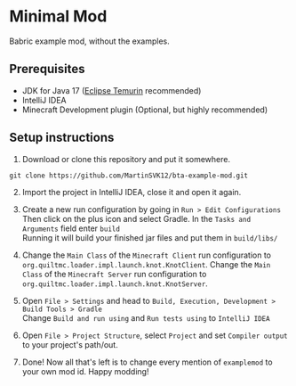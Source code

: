# Minimal Mod

Babric example mod, without the examples.

## Prerequisites
- JDK for Java 17 ([Eclipse Temurin](https://adoptium.net/temurin/releases/) recommended)
- IntelliJ IDEA
- Minecraft Development plugin (Optional, but highly recommended)

## Setup instructions

1. Download or clone this repository and put it somewhere.
```
git clone https://github.com/MartinSVK12/bta-example-mod.git
```

2. Import the project in IntelliJ IDEA, close it and open it again.

3. Create a new run configuration by going in `Run > Edit Configurations`  
   Then click on the plus icon and select Gradle. In the `Tasks and Arguments` field enter `build`  
   Running it will build your finished jar files and put them in `build/libs/`

4. Change the `Main Class` of the `Minecraft Client` run configuration to `org.quiltmc.loader.impl.launch.knot.KnotClient`. Change the `Main Class` of the `Minecraft Server` run configuration to `org.quiltmc.loader.impl.launch.knot.KnotServer`.

5. Open `File > Settings` and head to `Build, Execution, Development > Build Tools > Gradle`  
   Change `Build and run using` and `Run tests using` to `IntelliJ IDEA`


6. Open `File > Project Structure`, select `Project` and set `Compiler output` to your project's path/out.


7. Done! Now all that's left is to change every mention of `examplemod` to your own mod id. Happy modding!
